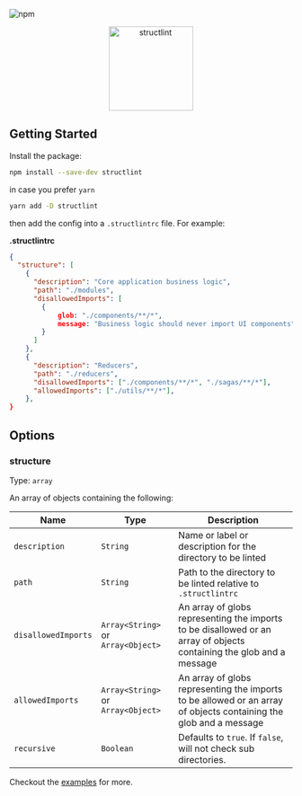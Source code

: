 ![npm](https://img.shields.io/npm/v/structlint?style=flat-square)

<p align="center">
  <img src="https://raw.githubusercontent.com/desfero/structlint/master/logo/structlint_200x200.png" width="150" alt="structlint">
</p>

## Getting Started

Install the package:

```sh
npm install --save-dev structlint
```

in case you prefer `yarn`

```sh
yarn add -D structlint
```

then add the config into a `.structlintrc` file. For example:

**.structlintrc**

```json
{
  "structure": [
    {
      "description": "Core application business logic",
      "path": "./modules",
      "disallowedImports": [
        {
            glob: "./components/**/*",
            message: "Business logic should never import UI components"
        }
      ]
    },
    {
      "description": "Reducers",
      "path": "./reducers",
      "disallowedImports": ["./components/**/*", "./sagas/**/*"],
      "allowedImports": ["./utils/**/*"],
    },
}
```

## Options

### structure
Type: `array`

An array of objects containing the following:

| Name                | Type                               | Description                                                                                                          | 
|---------------------|------------------------------------|----------------------------------------------------------------------------------------------------------------------|
| `description`       | `String`                           | Name or label or description for the directory to be linted                                                          | 
| `path`              | `String`                           | Path to the directory to be linted relative to `.structlintrc`                                                       |
| `disallowedImports` | `Array<String>` or `Array<Object>` | An array of globs representing the imports to be disallowed or an array of objects containing the glob and a message |
| `allowedImports`    | `Array<String>` or `Array<Object>` | An array of globs representing the imports to be allowed  or an array of objects containing the glob and a message   |
| `recursive`         | `Boolean`                          | Defaults to `true`. If `false`, will not check sub directories.                                                      |

Checkout the [examples](https://github.com/desfero/structlint/tree/master/examples) for more.